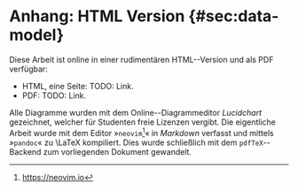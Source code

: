 # Anhang: HTML Version {#sec:data-model}

Diese Arbeit ist online in einer rudimentären HTML--Version und als PDF verfügbar:

- HTML, eine Seite: TODO: Link.
- PDF:  TODO: Link.

Alle Diagramme wurden mit dem Online--Diagrammeditor *Lucidchart* gezeichnet,
welcher für Studenten freie Lizenzen vergibt. Die eigentliche Arbeit wurde mit
dem Editor »``neovim``[^NEOVIM]« in *Markdown* verfasst und mittels »``pandoc``« zu \LaTeX
kompiliert. Dies wurde schließlich mit dem ``pdfTeX``--Backend zum vorliegenden
Dokument gewandelt.

[^NEOVIM]: <https://neovim.io>
[^PANDOC]: <http://pandoc.org>
